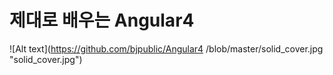 # 제대로 배우는 Angular4

![Alt text](https://github.com/bjpublic/Angular4 /blob/master/solid_cover.jpg "solid_cover.jpg")
